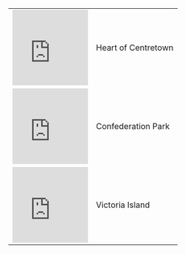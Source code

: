 <div style="text-align:center">
  <table id="Locations" align="center">
    <tr>
      <td>
        <iframe src="https://www.google.com/maps/embed?pb=!1m18!1m12!1m3!1d4710.025622366988!2d-75.70739115844336!3d45.41744562661835!2m3!1f0!2f0!3f0!3m2!1i1024!2i768!4f13.1!3m3!1m2!1s0x0%3A0x0!2zNDXCsDI1JzAzLjMiTiA3NcKwNDInMTQuMiJX!5e0!3m2!1sen!2sca!4v1535345331391" width="150" height="150" frameborder="0" style="border:0" allowfullscreen></iframe>
      </td>
      <td>Heart of Centretown</td>
    </tr>
    <tr>
      <td>
        <iframe src="https://www.google.com/maps/embed?pb=!1m18!1m12!1m3!1d2800.3766625182943!2d-75.69416968476577!3d45.42190797910049!2m3!1f0!2f0!3f0!3m2!1i1024!2i768!4f13.1!3m3!1m2!1s0x0%3A0x0!2zNDXCsDI1JzE4LjkiTiA3NcKwNDEnMzEuMSJX!5e0!3m2!1sen!2sca!4v1535347269145" width="150" height="150" frameborder="0" style="border:0" allowfullscreen></iframe>
      </td>
      <td>Confederation Park</td>
    </tr>
    <tr>
      <td>
        <iframe src="https://www.google.com/maps/embed?pb=!1m18!1m12!1m3!1d2800.4191206256223!2d-75.71378168476576!3d45.42105197910048!2m3!1f0!2f0!3f0!3m2!1i1024!2i768!4f13.1!3m3!1m2!1s0x0%3A0x0!2zNDXCsDI1JzE1LjgiTiA3NcKwNDInNDEuNyJX!5e0!3m2!1sen!2sca!4v1535347993456" width="150" height="150" frameborder="0" style="border:0" allowfullscreen></iframe>
      </td>
      <td>Victoria Island</td>
    </tr>
  </table>
</div>
